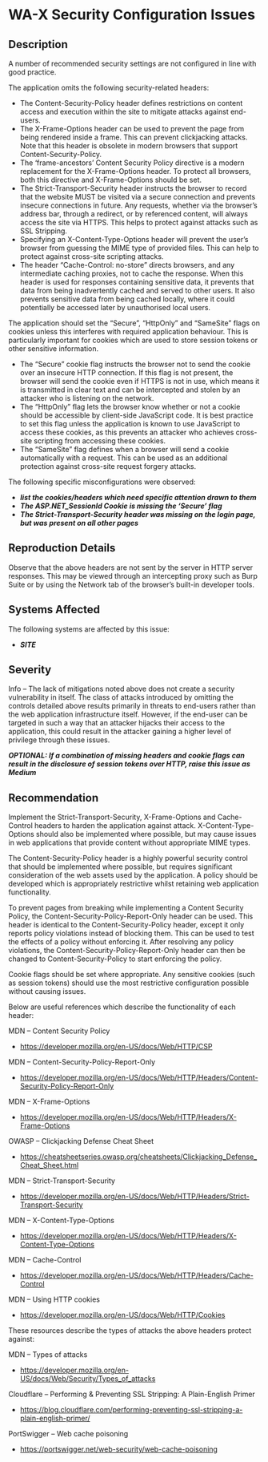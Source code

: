 WA-X Security Configuration Issues
==================================

Description
-----------
A number of recommended security settings are not configured in line with good practice.

The application omits the following security-related headers:

 * The Content-Security-Policy header defines restrictions on content access and execution within the site to mitigate attacks against end-users.
 * The X-Frame-Options header can be used to prevent the page from being rendered inside a frame. This can prevent clickjacking attacks. Note that this header is obsolete in modern browsers that support Content-Security-Policy.
 * The ‘frame-ancestors’ Content Security Policy directive is a modern replacement for the X-Frame-Options header. To protect all browsers, both this directive and X-Frame-Options should be set.
 * The Strict-Transport-Security header instructs the browser to record that the website MUST be visited via a secure connection and prevents insecure connections in future. Any requests, whether via the browser’s address bar, through a redirect, or by referenced content, will always access the site via HTTPS. This helps to protect against attacks such as SSL Stripping.
 * Specifying an X-Content-Type-Options header will prevent the user’s browser from guessing the MIME type of provided files. This can help to protect against cross-site scripting attacks.
 * The header “Cache-Control: no-store” directs browsers, and any intermediate caching proxies, not to cache the response. When this header is used for responses containing sensitive data, it prevents that data from being inadvertently cached and served to other users. It also prevents sensitive data from being cached locally, where it could potentially be accessed later by unauthorised local users.

The application should set the “Secure”, “HttpOnly” and “SameSite” flags on cookies unless this interferes with required application behaviour. This is particularly important for cookies which are used to store session tokens or other sensitive information.

 * The “Secure” cookie flag instructs the browser not to send the cookie over an insecure HTTP connection. If this flag is not present, the browser will send the cookie even if HTTPS is not in use, which means it is transmitted in clear text and can be intercepted and stolen by an attacker who is listening on the network.
 * The “HttpOnly” flag lets the browser know whether or not a cookie should be accessible by client-side JavaScript code. It is best practice to set this flag unless the application is known to use JavaScript to access these cookies, as this prevents an attacker who achieves cross-site scripting from accessing these cookies.
 * The “SameSite” flag defines when a browser will send a cookie automatically with a request. This can be used as an additional protection against cross-site request forgery attacks.

The following specific misconfigurations were observed:

 * ***list the cookies/headers which need specific attention drawn to them***
 * ***The ASP.NET_SessionId Cookie is missing the ‘Secure’ flag***
 * ***The Strict-Transport-Security header was missing on the login page, but was present on all other pages***

Reproduction Details
--------------------
Observe that the above headers are not sent by the server in HTTP server responses. This may be viewed through an intercepting proxy such as Burp Suite or by using the Network tab of the browser’s built-in developer tools.

Systems Affected
----------------
The following systems are affected by this issue:

  * ***SITE***

Severity
--------
Info – The lack of mitigations noted above does not create a security vulnerability in itself. The class of attacks introduced by omitting the controls detailed above results primarily in threats to end-users rather than the web application infrastructure itself. However, if the end-user can be targeted in such a way that an attacker hijacks their access to the application, this could result in the attacker gaining a higher level of privilege through these issues.

***OPTIONAL: If a combination of missing headers and cookie flags can result in the disclosure of session tokens over HTTP, raise this issue as Medium***

Recommendation
--------------
Implement the Strict-Transport-Security, X-Frame-Options and Cache-Control headers to harden the application against attack. X-Content-Type-Options should also be implemented where possible, but may cause issues in web applications that provide content without appropriate MIME types.

The Content-Security-Policy header is a highly powerful security control that should be implemented where possible, but requires significant consideration of the web assets used by the application. A policy should be developed which is appropriately restrictive whilst retaining web application functionality.

To prevent pages from breaking while implementing a Content Security Policy, the Content-Security-Policy-Report-Only header can be used. This header is identical to the Content-Security-Policy header, except it only reports policy violations instead of blocking them. This can be used to test the effects of a policy without enforcing it. After resolving any policy violations, the Content-Security-Policy-Report-Only header can then be changed to Content-Security-Policy to start enforcing the policy.

Cookie flags should be set where appropriate. Any sensitive cookies (such as session tokens) should use the most restrictive configuration possible without causing issues.

Below are useful references which describe the functionality of each header:

MDN – Content Security Policy

  * https://developer.mozilla.org/en-US/docs/Web/HTTP/CSP

MDN – Content-Security-Policy-Report-Only

  * https://developer.mozilla.org/en-US/docs/Web/HTTP/Headers/Content-Security-Policy-Report-Only

MDN – X-Frame-Options

  * https://developer.mozilla.org/en-US/docs/Web/HTTP/Headers/X-Frame-Options

OWASP – Clickjacking Defense Cheat Sheet

  * https://cheatsheetseries.owasp.org/cheatsheets/Clickjacking_Defense_Cheat_Sheet.html

MDN – Strict-Transport-Security

  * https://developer.mozilla.org/en-US/docs/Web/HTTP/Headers/Strict-Transport-Security

MDN – X-Content-Type-Options

  * https://developer.mozilla.org/en-US/docs/Web/HTTP/Headers/X-Content-Type-Options

MDN – Cache-Control

  * https://developer.mozilla.org/en-US/docs/Web/HTTP/Headers/Cache-Control

MDN – Using HTTP cookies

  * https://developer.mozilla.org/en-US/docs/Web/HTTP/Cookies

These resources describe the types of attacks the above headers protect against:

MDN – Types of attacks

  * https://developer.mozilla.org/en-US/docs/Web/Security/Types_of_attacks

Cloudflare – Performing & Preventing SSL Stripping: A Plain-English Primer

  * https://blog.cloudflare.com/performing-preventing-ssl-stripping-a-plain-english-primer/

PortSwigger – Web cache poisoning

  * https://portswigger.net/web-security/web-cache-poisoning
